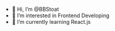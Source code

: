 - 👋 Hi, I’m @BBStoat
- 👀 I’m interested in Frontend Developing
- 🌱 I’m currently learning React.js

<!---
BBStoat/BBStoat is a ✨ special ✨ repository because its `README.md` (this file) appears on your GitHub profile.
You can click the Preview link to take a look at your changes.
--->
